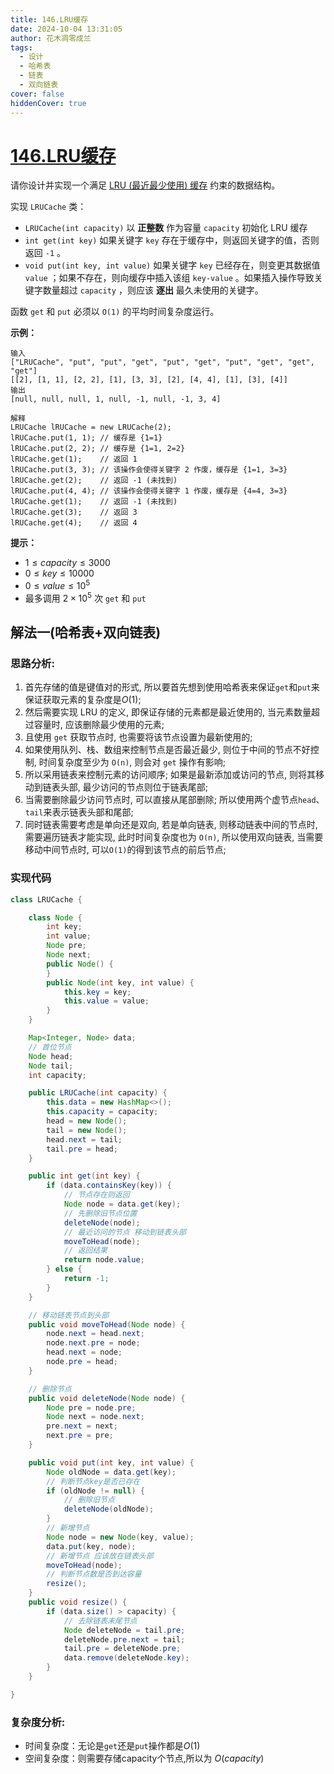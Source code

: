```yaml
---
title: 146.LRU缓存
date: 2024-10-04 13:31:05
author: 花木凋零成兰
tags: 
  - 设计
  - 哈希表
  - 链表
  - 双向链表
cover: false
hiddenCover: true
---
```


# [146.LRU缓存](https://leetcode.cn/problems/lru-cache/description/)

请你设计并实现一个满足 [LRU (最近最少使用) 缓存](https://baike.baidu.com/item/LRU) 约束的数据结构。

实现 `LRUCache` 类：

- `LRUCache(int capacity)` 以 **正整数** 作为容量 `capacity` 初始化 LRU 缓存
- `int get(int key)` 如果关键字 `key` 存在于缓存中，则返回关键字的值，否则返回 `-1` 。
- `void put(int key, int value)` 如果关键字 `key` 已经存在，则变更其数据值 `value` ；如果不存在，则向缓存中插入该组 `key-value` 。如果插入操作导致关键字数量超过 `capacity` ，则应该 **逐出** 最久未使用的关键字。

函数 `get` 和 `put` 必须以 `O(1)` 的平均时间复杂度运行。



**示例：**

```
输入
["LRUCache", "put", "put", "get", "put", "get", "put", "get", "get", "get"]
[[2], [1, 1], [2, 2], [1], [3, 3], [2], [4, 4], [1], [3], [4]]
输出
[null, null, null, 1, null, -1, null, -1, 3, 4]

解释
LRUCache lRUCache = new LRUCache(2);
lRUCache.put(1, 1); // 缓存是 {1=1}
lRUCache.put(2, 2); // 缓存是 {1=1, 2=2}
lRUCache.get(1);    // 返回 1
lRUCache.put(3, 3); // 该操作会使得关键字 2 作废，缓存是 {1=1, 3=3}
lRUCache.get(2);    // 返回 -1 (未找到)
lRUCache.put(4, 4); // 该操作会使得关键字 1 作废，缓存是 {4=4, 3=3}
lRUCache.get(1);    // 返回 -1 (未找到)
lRUCache.get(3);    // 返回 3
lRUCache.get(4);    // 返回 4
```

**提示：**

- $1 \leq capacity \leq 3000$
- $0 \leq key \leq 10000$
- $0 \leq value \leq 10^5$
- 最多调用 $2 \times 10^5$ 次 `get` 和 `put`

## 解法一(哈希表+双向链表)

### 思路分析:
1. 首先存储的值是键值对的形式, 所以要首先想到使用哈希表来保证`get`和`put`来保证获取元素的复杂度是$O(1)$;
2. 然后需要实现 LRU 的定义, 即保证存储的元素都是最近使用的, 当元素数量超过容量时, 应该删除最少使用的元素;
3. 且使用 `get` 获取节点时, 也需要将该节点设置为最新使用的;
4. 如果使用队列、栈、数组来控制节点是否最近最少, 则位于中间的节点不好控制, 时间复杂度至少为 `O(n)`, 则会对 `get` 操作有影响;
5. 所以采用链表来控制元素的访问顺序; 如果是最新添加或访问的节点, 则将其移动到链表头部, 最少访问的节点则位于链表尾部;
6. 当需要删除最少访问节点时, 可以直接从尾部删除; 所以使用两个虚节点`head`、`tail`来表示链表头部和尾部;
7. 同时链表需要考虑是单向还是双向, 若是单向链表, 则移动链表中间的节点时, 需要遍历链表才能实现, 此时时间复杂度也为 `O(n)`, 所以使用双向链表, 当需要移动中间节点时, 可以`O(1)`的得到该节点的前后节点;

### 实现代码

```java
class LRUCache {

    class Node {
        int key;
        int value;
        Node pre;
        Node next;
        public Node() {
        }
        public Node(int key, int value) {
            this.key = key;
            this.value = value;
        }
    }

    Map<Integer, Node> data;
    // 首位节点
    Node head;
    Node tail;
    int capacity;

    public LRUCache(int capacity) {
        this.data = new HashMap<>();
        this.capacity = capacity;
        head = new Node();
        tail = new Node();
        head.next = tail;
        tail.pre = head;
    }

    public int get(int key) {
        if (data.containsKey(key)) {
            // 节点存在则返回
            Node node = data.get(key);
            // 先删除旧节点位置
            deleteNode(node);
            // 最近访问的节点 移动到链表头部
            moveToHead(node);
            // 返回结果
            return node.value;
        } else {
            return -1;
        }
    }

    // 移动链表节点到头部
    public void moveToHead(Node node) {
        node.next = head.next;
        node.next.pre = node;
        head.next = node;
        node.pre = head;
    }

    // 删除节点
    public void deleteNode(Node node) {
        Node pre = node.pre;
        Node next = node.next;
        pre.next = next;
        next.pre = pre;
    }

    public void put(int key, int value) {
        Node oldNode = data.get(key);
        // 判断节点key是否已存在
        if (oldNode != null) {
            // 删除旧节点
            deleteNode(oldNode);
        }
        // 新增节点
        Node node = new Node(key, value);
        data.put(key, node);
        // 新增节点 应该放在链表头部
        moveToHead(node);
        // 判断节点数是否到达容量
        resize();
    }
    public void resize() {
        if (data.size() > capacity) {
            // 去除链表末尾节点
            Node deleteNode = tail.pre;
            deleteNode.pre.next = tail;
            tail.pre = deleteNode.pre;
            data.remove(deleteNode.key);
        }
    }

}
```

### 复杂度分析:

- 时间复杂度：无论是`get`还是`put`操作都是$O(1)$
- 空间复杂度：则需要存储capacity个节点,所以为 $O(capacity)$

